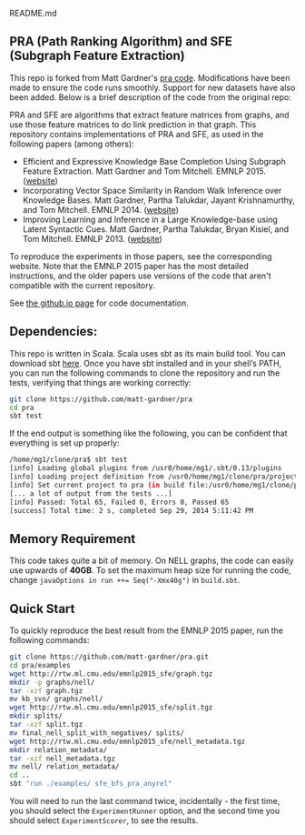 README.md

## PRA (Path Ranking Algorithm) and SFE (Subgraph Feature Extraction)

This repo is forked from Matt Gardner's [pra code](https://github.com/matt-gardner/pra). Modifications have been made 
to ensure the code runs smoothly. Support for new datasets have also been added. Below is a brief description of the 
code from the original repo:

PRA and SFE are algorithms that extract feature matrices from graphs, and use those feature
matrices to do link prediction in that graph.  This repository contains implementations of PRA and
SFE, as used in the following papers (among others):

* Efficient and Expressive Knowledge Base Completion Using Subgraph Feature Extraction.  Matt
  Gardner and Tom Mitchell.  EMNLP 2015. ([website](http://rtw.ml.cmu.edu/emnlp2015_sfe))
* Incorporating Vector Space Similarity in Random Walk Inference over Knowledge Bases.  Matt
  Gardner, Partha Talukdar, Jayant Krishnamurthy, and Tom Mitchell.  EMNLP 2014.
([website](http://rtw.ml.cmu.edu/emnlp2014_vector_space_pra))
* Improving Learning and Inference in a Large Knowledge-base using Latent Syntactic Cues.  Matt
  Gardner, Partha Talukdar, Bryan Kisiel, and Tom Mitchell.  EMNLP 2013.
([website](http://rtw.ml.cmu.edu/emnlp2013_pra))

To reproduce the experiments in those papers, see the corresponding website.  Note that the EMNLP
2015 paper has the most detailed instructions, and the older papers use versions of the code that
aren't compatible with the current repository.

See [the github.io page](http://matt-gardner.github.io/pra/) for code documentation.

## Dependencies:
This repo is written in Scala. Scala uses sbt as its main build tool. You can download sbt 
[here](https://www.scala-sbt.org/download.html). Once you have sbt installed and in your shell’s PATH, you can run 
the following commands to clone the repository and run the tests, verifying that things are working correctly:
```bash
git clone https://github.com/matt-gardner/pra
cd pra
sbt test
```
If the end output is something like the following, you can be confident that everything is set up properly:
```bash
/home/mg1/clone/pra$ sbt test
[info] Loading global plugins from /usr0/home/mg1/.sbt/0.13/plugins
[info] Loading project definition from /usr0/home/mg1/clone/pra/project
[info] Set current project to pra (in build file:/usr0/home/mg1/clone/pra/)
[... a lot of output from the tests ...]
[info] Passed: Total 65, Failed 0, Errors 0, Passed 65
[success] Total time: 2 s, completed Sep 29, 2014 5:11:42 PM
```


## Memory Requirement

This code takes quite a bit of memory. On NELL graphs, the code can easily use upwards of **40GB**. 
To set the maximum heap size for running the code, change `javaOptions in run ++= Seq("-Xmx40g")` 
in `build.sbt`.

## Quick Start
To quickly reproduce the best result from the EMNLP 2015 paper, run the following commands: 
```bash
git clone https://github.com/matt-gardner/pra.git
cd pra/examples
wget http://rtw.ml.cmu.edu/emnlp2015_sfe/graph.tgz
mkdir -p graphs/nell/
tar -xzf graph.tgz
mv kb_svo/ graphs/nell/
wget http://rtw.ml.cmu.edu/emnlp2015_sfe/split.tgz
mkdir splits/
tar -xzf split.tgz
mv final_nell_split_with_negatives/ splits/
wget http://rtw.ml.cmu.edu/emnlp2015_sfe/nell_metadata.tgz
mkdir relation_metadata/
tar -xzf nell_metadata.tgz
mv nell/ relation_metadata/
cd ..
sbt "run ./examples/ sfe_bfs_pra_anyrel"
```
You will need to run the last command twice, incidentally - the first time, you should select the `ExperimentRunner` 
option, and the second time you should select `ExperimentScorer`, to see the results. 
